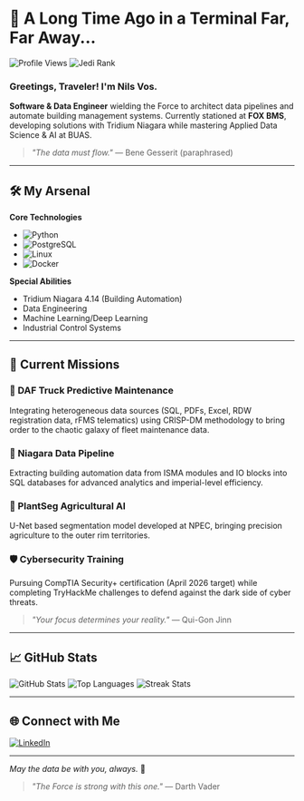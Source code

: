 # 🌌 A Long Time Ago in a Terminal Far, Far Away...

![Profile Views](https://komarev.com/ghpvc/?username=Vosnils18&color=brightgreen)
![Jedi Rank](https://img.shields.io/badge/Jedi%20Rank-Master-blue)

### Greetings, Traveler! I'm Nils Vos.

**Software & Data Engineer** wielding the Force to architect data pipelines and automate building management systems. Currently stationed at **FOX BMS**, developing solutions with Tridium Niagara while mastering Applied Data Science & AI at BUAS.

> *"The data must flow."* — Bene Gesserit (paraphrased)

---

## 🛠️ My Arsenal

**Core Technologies**
- ![Python](https://img.shields.io/badge/Python-Jedi%20Master%20Level-blue?logo=python&logoColor=white)
- ![PostgreSQL](https://img.shields.io/badge/PostgreSQL-Data%20Holocron%20Keeper-blue?logo=postgresql&logoColor=white)
- ![Linux](https://img.shields.io/badge/Linux-Imperial%20Customizer-yellow?logo=linux&logoColor=black)
- ![Docker](https://img.shields.io/badge/Docker-Container%20Commander-blue?logo=docker&logoColor=white)

**Special Abilities**
- Tridium Niagara 4.14 (Building Automation)
- Data Engineering
- Machine Learning/Deep Learning
- Industrial Control Systems

---

## 🚀 Current Missions

### 🚛 DAF Truck Predictive Maintenance
Integrating heterogeneous data sources (SQL, PDFs, Excel, RDW registration data, rFMS telematics) using CRISP-DM methodology to bring order to the chaotic galaxy of fleet maintenance data.

### 🏢 Niagara Data Pipeline
Extracting building automation data from ISMA modules and IO blocks into SQL databases for advanced analytics and imperial-level efficiency.

### 🌱 PlantSeg Agricultural AI
U-Net based segmentation model developed at NPEC, bringing precision agriculture to the outer rim territories.

### 🛡️ Cybersecurity Training
Pursuing CompTIA Security+ certification (April 2026 target) while completing TryHackMe challenges to defend against the dark side of cyber threats.

> *"Your focus determines your reality."* — Qui-Gon Jinn

---

## 📈 GitHub Stats

![GitHub Stats](https://github-readme-stats.vercel.app/api?username=Vosnils18&show_icons=true&theme=dark)
![Top Languages](https://github-readme-stats.vercel.app/api/top-langs/?username=Vosnils18&layout=compact&theme=dark)
![Streak Stats](https://github-readme-streak-stats.herokuapp.com/?user=Vosnils18&theme=dark)

---

## 🌐 Connect with Me

[![LinkedIn](https://img.shields.io/badge/LinkedIn-Connect-blue?logo=linkedin&logoColor=white)](https://www.linkedin.com/in/nils-vos-21b182208/)

---

*May the data be with you, always.* 🚀

> *"The Force is strong with this one."* — Darth Vader

